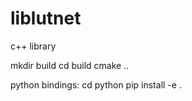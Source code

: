 # liblutnet

c++ library

mkdir build
cd build 
cmake ..


python bindings:
cd python
pip install -e .

